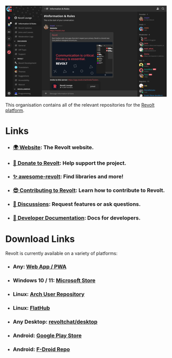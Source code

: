 <p align="center">
  <img src="/screenshots/2022-03.png" alt="Screenshot of Revolt client with the Testers server open at the Information and Rules channel." />
</p>

This organisation contains all of the relevant repositories for the [Revolt platform](https://revolt.chat).

# Links

- ### [🌍 Website](https://revolt.chat): The Revolt website.
- ### [💖 Donate to Revolt](https://insrt.uk/donate): Help support the project.
- ### [✨ awesome-revolt](https://github.com/insertish/awesome-revolt): Find libraries and more!
- ### [😎 Contributing to Revolt](https://github.com/revoltchat/revolt/discussions/282): Learn how to contribute to Revolt.
- ### [🦜 Discussions](https://github.com/orgs/revoltchat/discussions): Request features or ask questions.
- ### [🔧 Developer Documentation](https://developers.revolt.chat): Docs for developers.

# Download Links

Revolt is currently available on a variety of platforms:
- ### Any: [Web App / PWA](https://app.revolt.chat)
- ### Windows 10 / 11: [Microsoft Store](http://go.microsoft.com/fwlink/?LinkId=532540&mstoken=246FT-4KJ4R-KYDQH-WC76C-FJPXZ)
- ### Linux: [Arch User Repository](https://aur.archlinux.org/packages/revolt-desktop-git)
- ### Linux: [FlatHub](https://flathub.org/apps/details/chat.revolt.RevoltDesktop)
- ### Any Desktop: [revoltchat/desktop](https://github.com/revoltchat/desktop/releases)
- ### Android: [Google Play Store](https://play.google.com/store/apps/details?id=chat.revolt.app.twa)
- ### Android: [F-Droid Repo](https://fdroid.revolt.chat/repo)
